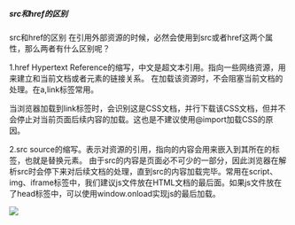 ##### src和href的区别

src和href的区别
在引用外部资源的时候，必然会使用到src或者href这两个属性，那么两者有什么区别呢？

1.href
Hypertext Reference的缩写，中文是超文本引用。指向一些网络资源，用来建立和当前文档或者元素的链接关系。
在加载该资源时，不会阻塞当前文档的处理。在a,link标签常用。

<a href="http://www.baidu.com"></a>
<link href="style.css" rel="stylesheet"/>
当浏览器加载到link标签时，会识别这是CSS文档，并行下载该CSS文档，但并不会停止对当前页面后续内容的加载。这也是不建议使用@import加载CSS的原因。

2.src
source的缩写。表示对资源的引用，指向的内容会用来嵌入到其所在的标签，也就是替换元素。
由于src的内容是页面必不可少的一部分，因此浏览器在解析src时会停下来对后续文档的处理，直到src的内容加载完毕。常用在script、img、iframe标签中，我们建议js文件放在HTML文档的最后面。如果js文件放在了head标签中，可以使用window.onload实现js的最后加载。

<img src="..."/>
<script src=""><script>
总结：href用于建立当前页面与引用资源之间的关系（链接），而src则会替换当前标签。遇到href，页面会并行加载后续内容；而src则不同，浏览器需要加载完毕src的内容才会继续往下走。

##### link和@import的区别
两者都是外部引用 CSS 的方式，但是存在一定的区别：
（1）link是XHTML标签，除了能够加载CSS，还可以定义RSS等其他事务；而@import属于CSS范畴，只可以加载CSS。
（2）link引用CSS时，在页面载入时同时加载；@import需要页面完全载入以后再加载。
（3）link是XHTML标签，无兼容问题；@import则是在CSS2.1提出的，低版本的浏览器不支持。
（4）link支持使用Javascript控制DOM改变样式；而@import不支持。